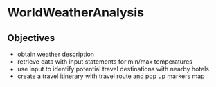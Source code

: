 # WorldWeatherAnalysis

## Objectives
- obtain weather description
- retrieve data with input statements for min/max temperatures
- use input to identify potential travel destinations with nearby hotels
- create a travel itinerary with travel route and pop up markers map
